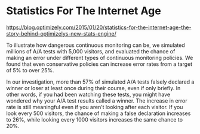 # Statistics For The Internet Age

https://blog.optimizely.com/2015/01/20/statistics-for-the-internet-age-the-story-behind-optimizelys-new-stats-engine/

To illustrate how dangerous continuous monitoring can be, we simulated millions of A/A tests with 5,000 visitors, and evaluated the chance of making an error under different types of continuous monitoring policies. We found that even conservative policies can increase error rates from a target of 5% to over 25%.

In our investigation, more than 57% of simulated A/A tests falsely declared a winner or loser at least once during their course, even if only briefly. In other words, if you had been watching these tests, you might have wondered why your A/A test results called a winner.  The increase in error rate is still meaningful even if you aren’t looking after each visitor. If you look every 500 visitors, the chance of making a false declaration increases to 26%, while looking every 1000 visitors increases the same chance to 20%.
